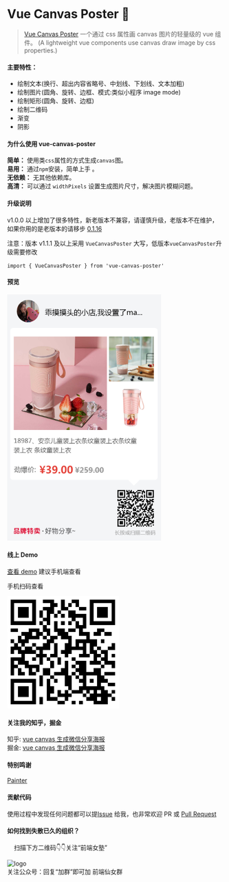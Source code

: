 # Vue Canvas Poster 🎉

> [Vue Canvas Poster](https://github.com/sunniejs/vue-canvas-poster) 一个通过 css 属性画 canvas 图片的轻量级的 vue 组件。 (A lightweight vue components use canvas draw image by css properties.)

#### 主要特性：

-   绘制文本(换行、超出内容省略号、中划线、下划线、文本加粗)
-   绘制图片(圆角、旋转、边框、模式:类似小程序 image mode)
-   绘制矩形(圆角、旋转、边框)
-   绘制二维码
-   渐变
-   阴影

#### 为什么使用 vue-canvas-poster

**简单：** 使用类`css`属性的方式生成`canvas`图。  
**易用：** 通过`npm`安装，简单上手 。  
**无依赖：** 无其他依赖库。  
**高清：** 可以通过 `widthPixels` 设置生成图片尺寸，解决图片模糊问题。

#### 升级说明

v1.0.0 以上增加了很多特性，新老版本不兼容，请谨慎升级，老版本不在维护，如果你用的是老版本的请移步 [0.1.16](https://github.com/sunniejs/vue_canvas_poster/tree/0.1.16)

注意：版本 v1.1.1 及以上采用 `VueCanvasPoster` 大写，低版本`vueCanvasPoster`升级需要修改

```
import { VueCanvasPoster } from 'vue-canvas-poster'
```

#### 预览

![logo](_images/demo.png ':size=300x478')

#### 线上 Demo

[查看 demo](https://www.solui.cn/vant-demo/#/example/poster) 建议手机端查看

手机扫码查看

![logo](_images/qrcode.png ':size=200x200')

#### 关注我的知乎，掘金

知乎: [vue canvas 生成微信分享海报](https://zhuanlan.zhihu.com/p/150478131)  
掘金: [vue canvas 生成微信分享海报](https://juejin.im/post/5d47e18c6fb9a06b1f1415f3)

#### 特别鸣谢 ​

[Painter](https://github.com/Kujiale-Mobile/Painter)

#### 贡献代码

使用过程中发现任何问题都可以提[Issue](https://github.com/sunniejs/vue-canvas-poster/issues) 给我，也非常欢迎 PR 或 [Pull Request ](https://github.com/sunniejs/vue-canvas-poster/pulls)

#### 如何找到失散已久的组织？

&nbsp;&nbsp;&nbsp;&nbsp;扫描下方二维码:point_down::point_down:关注“前端女塾”

![logo](https://imgs.solui.cn/wx/640.gif ':size=262x224')  
关注公众号：回复“加群”即可加 前端仙女群

